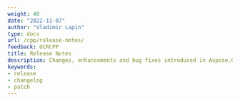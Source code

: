 ```yaml
---
weight: 40
date: "2022-11-07"
author: "Vladimir Lapin"
type: docs
url: /cpp/release-notes/
feedback: OCRCPP
title: Release Notes
description: Changes, enhancements and bug fixes introduced in Aspose.OCR for C++ releases.
keywords:
- release
- changelog
- patch
---
```

